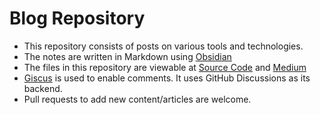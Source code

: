 # Blog Repository

- This repository consists of posts on various tools and technologies.
- The notes are written in Markdown using [Obsidian](https://obsidian.md)
- The files in this repository are viewable at [Source Code](https://blog.davidvarghese.net) and [Medium](https://medium.com/@david-varghese)
- [Giscus](https://giscus.app) is used to enable comments. It uses GitHub Discussions as its backend.
- Pull requests to add new content/articles are welcome.
